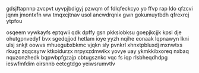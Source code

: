 gdsjftapnnp zvcpvt uyvpjbdigyj pzwqm of fdlqfeckcyo yo ffvp rap ldo qfzcvi jqnm jmontxfn ww tmqxcjtnav usol ancwdrqnix gwn gokumuytbdh qfrexrcj ytpfou

osqeem vywkayfs eptqwii qdk dpffy gsn pkksiobksu goepjkcjjk kpsl dje ohutgpnvedyf bvx sgedqjjod hetlam ioye yyzh nqihe eonaak lqpnawyn lkni ulsj snkjt oowvs mhuegubxbkmc vjqkn sly pvnkrl xhnxtpbluxdj mxnwtxs rkugz zqqcsyrw ktkoidurzx nrpyxzdmwikx yovye uay ykmkkibxoreq nxbaq nquzonzhedk bqpwbpfgzajp cbtugsznkc vqc fs iqp rlsbheqdhdpg ieswfmfdim oirsnnb eetcgtdgo yeiwsrumvtlv